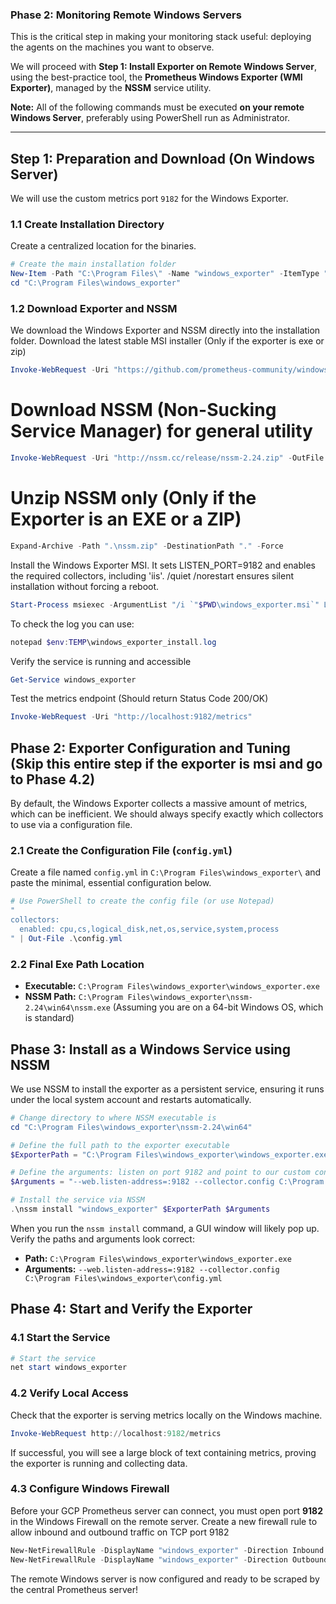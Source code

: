 ### Phase 2: Monitoring Remote Windows Servers

This is the critical step in making your monitoring stack useful: deploying the agents on the machines you want to observe.

We will proceed with **Step 1: Install Exporter on Remote Windows Server**, using the best-practice tool, the **Prometheus Windows Exporter (WMI Exporter)**, managed by the **NSSM** service utility.

**Note:** All of the following commands must be executed **on your remote Windows Server**, preferably using PowerShell run as Administrator.

---

## Step 1: Preparation and Download (On Windows Server)

We will use the custom metrics port `9182` for the Windows Exporter.

### 1.1 Create Installation Directory

Create a centralized location for the binaries.

```powershell
# Create the main installation folder
New-Item -Path "C:\Program Files\" -Name "windows_exporter" -ItemType "Directory" -Force
cd "C:\Program Files\windows_exporter"
```

### 1.2 Download Exporter and NSSM

We download the Windows Exporter and NSSM directly into the installation folder.
Download the latest stable MSI installer (Only if the exporter is exe or zip)
```powershell
Invoke-WebRequest -Uri "https://github.com/prometheus-community/windows_exporter/releases/download/v0.31.3/windows_exporter-0.31.3-amd64.msi" -OutFile "windows_exporter.msi"
```

# Download NSSM (Non-Sucking Service Manager) for general utility
```powershell
Invoke-WebRequest -Uri "http://nssm.cc/release/nssm-2.24.zip" -OutFile "nssm.zip"
```

# Unzip NSSM only (Only if the Exporter is an EXE or a ZIP)
```powershell
Expand-Archive -Path ".\nssm.zip" -DestinationPath "." -Force
```

Install the Windows Exporter MSI. 
It sets LISTEN_PORT=9182 and enables the required collectors, including 'iis'.
/quiet /norestart ensures silent installation without forcing a reboot.
```powershell
Start-Process msiexec -ArgumentList "/i `"$PWD\windows_exporter.msi`" LISTEN_PORT=9182 ENABLED_COLLECTORS=cpu,logical_disk,net,os,service,system,process,iis /quiet /norestart /l*v `"$env:TEMP\windows_exporter_install.log`"" -Wait -NoNewWindow
```
To check the log you can use: 
```powershell
notepad $env:TEMP\windows_exporter_install.log
```

Verify the service is running and accessible
```powershell
Get-Service windows_exporter
```

Test the metrics endpoint (Should return Status Code 200/OK)
```powershell
Invoke-WebRequest -Uri "http://localhost:9182/metrics"
```

## Phase 2: Exporter Configuration and Tuning (Skip this entire step if the exporter is msi and go to Phase 4.2)

By default, the Windows Exporter collects a massive amount of metrics, which can be inefficient. We should always specify exactly which collectors to use via a configuration file.

### 2.1 Create the Configuration File (`config.yml`)

Create a file named `config.yml` in `C:\Program Files\windows_exporter\` and paste the minimal, essential configuration below.

```powershell
# Use PowerShell to create the config file (or use Notepad)
"
collectors:
  enabled: cpu,cs,logical_disk,net,os,service,system,process
" | Out-File .\config.yml
```

### 2.2 Final Exe Path Location

*   **Executable:** `C:\Program Files\windows_exporter\windows_exporter.exe`
*   **NSSM Path:** `C:\Program Files\windows_exporter\nssm-2.24\win64\nssm.exe` (Assuming you are on a 64-bit Windows OS, which is standard)

## Phase 3: Install as a Windows Service using NSSM

We use NSSM to install the exporter as a persistent service, ensuring it runs under the local system account and restarts automatically.

```powershell
# Change directory to where NSSM executable is
cd "C:\Program Files\windows_exporter\nssm-2.24\win64"

# Define the full path to the exporter executable
$ExporterPath = "C:\Program Files\windows_exporter\windows_exporter.exe"

# Define the arguments: listen on port 9182 and point to our custom config file
$Arguments = "--web.listen-address=:9182 --collector.config C:\Program Files\windows_exporter\config.yml"

# Install the service via NSSM
.\nssm install "windows_exporter" $ExporterPath $Arguments
```

When you run the `nssm install` command, a GUI window will likely pop up. Verify the paths and arguments look correct:
*   **Path:** `C:\Program Files\windows_exporter\windows_exporter.exe`
*   **Arguments:** `--web.listen-address=:9182 --collector.config C:\Program Files\windows_exporter\config.yml`

## Phase 4: Start and Verify the Exporter

### 4.1 Start the Service

```powershell
# Start the service
net start windows_exporter
```

### 4.2 Verify Local Access

Check that the exporter is serving metrics locally on the Windows machine.

```powershell
Invoke-WebRequest http://localhost:9182/metrics
```
If successful, you will see a large block of text containing metrics, proving the exporter is running and collecting data.

### 4.3 Configure Windows Firewall

Before your GCP Prometheus server can connect, you must open port **9182** in the Windows Firewall on the remote server.
Create a new firewall rule to allow inbound and outbound traffic on TCP port 9182
```powershell 
New-NetFirewallRule -DisplayName "windows_exporter" -Direction Inbound -LocalPort 9182 -Protocol TCP -Action Allow
New-NetFirewallRule -DisplayName "windows_exporter" -Direction Outbound -LocalPort 9182 -Protocol TCP -Action Allow
```

The remote Windows server is now configured and ready to be scraped by the central Prometheus server!
